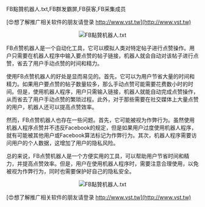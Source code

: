 FB點贊机器人.txt,FB群发霸屏,FB获客,FB采集成员

[😍想了解推广相关软件的朋友请登录 http://www.vst.tw](http://www.vst.tw)

 <center><img src="https://vst.tw/MP4/tuiguang/png/8.png" alt="FB點贊机器人.txt"></center>

FB点赞机器人是一个自动化工具，它可以模拟人类对特定帖子进行点赞操作。用户只需要在机器人程序中输入要点赞的帖子链接，机器人就会自动对该帖子进行点赞，省去了用户手动点赞的时间和精力。

使用FB点赞机器人的好处是显而易见的。首先，它可以为用户节省大量的时间和精力。如果用户要点赞的帖子数量较多，那么手动点赞可能需要花费数小时的时间。但是，使用机器人程序，用户只需输入链接，机器人就能自动完成点赞操作，从而省去了用户手动点赞的繁琐过程。此外，对于那些需要在社交媒体上大量点赞的用户，机器人还可以提高点赞效率。

然而，FB点赞机器人也存在一些问题。首先，它可能被视为作弊行为。虽然使用机器人程序点赞并不违反Facebook的规定，但是如果用户过度使用机器人程序，就有可能被其他用户或Facebook算法标记为作弊行为。其次，机器人程序需要访问用户的个人数据，这增加了用户的隐私风险。

总的来说，FB点赞机器人是一个方便实用的工具，可以帮助用户节省时间和精力，并提高点赞效率。但是，用户在使用机器人程序时，需要注意合理使用，以免被视为作弊行为，同时也需要保护好自己的隐私安全。

 <center><img src="https://vst.tw/MP4/tuiguang/png/2.png" alt="FB點贊机器人.txt"></center>

[😍想了解推广相关软件的朋友请登录 http://www.vst.tw](http://www.vst.tw)



